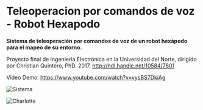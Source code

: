 # Teleoperacion por comandos de voz - Robot Hexapodo

**Sistema de teleoperación por comandos de voz de un robot hexápodo para el mapeo de su entorno.**

Proyecto final de Ingeniería Electrónica en la Universidad del Norte, dirigido por Christian Quintero, PhD. 2017. http://hdl.handle.net/10584/7801

Video Demo: https://www.youtube.com/watch?v=vysBS7DkiAg


![Sistema](http://manglar.uninorte.edu.co/jspui/bitstream/10584/7801/3/Sistema%20de%20teleoperacion%20por%20comandos%20de%20voz%20de%20un%20robot%20hexapodo%20para%20el%20mapeo%20de%20su%20entorno_ENGLISH.png)

![Charlotte](https://github.com/andreafontalvoe/PF_Electronica_AndreaFontalvo/blob/master/CharlotteRobot.png?raw=true)
